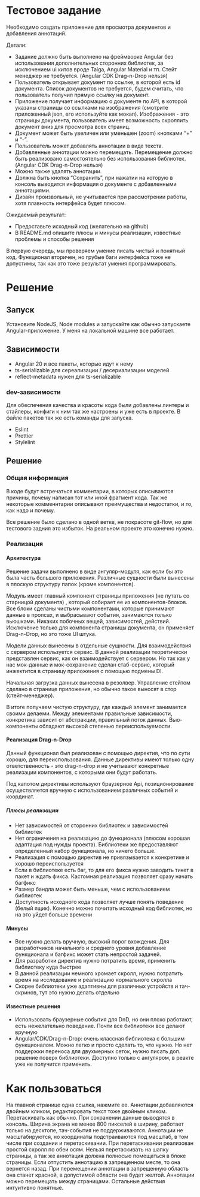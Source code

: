 
# Тестовое задание

Необходимо создать приложение для просмотра документов и добавления аннотаций.

Детали:

+ Задание должно быть выполнено на фреймворке Angular без использования
дополнительных сторонних библиотек, за исключением ui китов вроде Taiga,
Angular Material и тп. Стейт менеджер не требуется. (Angular CDK Drag-n-Drop нельзя)
+ Пользователь открывает документ по ссылке, в которой есть id документа.
Список документов не требуется, будем считать, что пользователь получил
прямую ссылку на документ.
+ Приложение получает информацию о документе по API, в которой указаны
страницы со ссылками на изображения (смотрите приложенный json, его
используйте как мокап). Изображения - это страницы документа, пользователь
имеет возможность скроллить документ вниз для просмотра всех страниц.
+ Документ может быть увеличен или уменьшен (zoom) кнопками “+” и “-”.
+ Пользователь может добавлять аннотации в виде текста.
+ Добавленные аннотации можно перемещать. Перемещение должно быть
реализовано самостоятельно без использования библиотек. (Angular CDK Drag-n-Drop нельзя)
+ Можно также удалять аннотации.
+ Должна быть кнопка “Сохранить”, при нажатии на которую в консоль выводится
информация о документе с добавленными аннотациями.
+ Дизайн произвольный, не учитывается при рассмотрении работы, хотя
плавность интерфейса будет плюсом.

Ожидаемый результат:

+ Предоставьте исходный код (желательно на github)
+ В README.md опишите плюсы и минусы реализации, известные проблемы и
способы решения

В первую очередь, мы проверяем умение писать чистый и понятный код. Функционал
вторичен, но грубые баги интерфейса тоже не допустимы, так как это тоже результат
умения программировать.

# Решение

## Запуск

Установите NodeJS, Node modules и запускайте как обычно запускаете Angular-приложение. У меня на локальной машине все работает.

## Зависимости

+ Angular 20 и все пакеты, которые идут к нему
+ ts-serializable для сереализации / десериализации моделей
+ reflect-metadata нужен для ts-serializable

### dev-зависимости

Для обеспечения качества и красоты кода были добавлены линтеры и стайлеры, конфиги к ним так же настроены и уже есть в проекте. В файле пакетов так же есть команды для запуска.

+ Eslint
+ Prettier
+ Stylelint

## Решение

### Общая информация

В коде будут встречаться комментарии, в которых описываются причины, почему написан тот или иной фрагмент кода. Так же некоторые комменнтарии описывают преимущества и недостатки, и то, как надо и почему.

Все решение было сделано в одной ветке, не покрасоте git-flow, но для тестового задния это избыток. На реальном проекте это конечно нужно.

### Реализация

#### Архитектура
Решение задачи выполнено в виде ангуляр-модуля, как если бы это была часть большого приложения. Различные сущности были вынесены в плоскую структуру папок (кроме компонентов).

Модуль имеет главный компонент страницы приложения (не путать со старницой документа) , который собирает ее из компонентов-блоков. Все блоки сделаны чистыми компонентами, которые принимают данные в пропсах, и выбрасывают события, занимаются только вьюшками. Никаких побочных вещей, зависимостей, действий. Исключение только для компонента страницы документа, он применяет Drag-n-Drop, но это тоже UI штука.

Модели данных вынесены в отдельные сущности. Для взаимодействия с сервером используется сервис. В данной реализации теоретически представлен сервис, как он взаимодействует с сервером. Но так как у нас мок-данные и мок-сохранение сделан стаб-сервис, который инжектится в страницу приложения с помощью подмены DI.

Начальная загрузка данных вынесена в резолвер. Управление стейтом сделано в странице приложения, но обычно такое выносят в стор (стейт-менеджер).

В итоге получаем чистую структуру, где каждый элемент занимается своими делаеми. Между элементами правильные зависимости, конкретика зависит от абстракции, правильный поток данных. Вью-компоненты обладают высокой степенью переиспользуемости.

#### Реализация Drag-n-Drop

Данный функционал был реализован с помощью директив, что по сути хорошо, для переиспользования. Данные директивы имеют только одну ответственность - это drag-n-drop и не учитывают конкретные реализации компонентов, с которыми они будут работать.

Под капотом директивы используют браузерное Api, позиционирование осуществляется вручную с использованием различных событий и координат.

##### Плюсы реализации
+ Нет зависимостей от сторонних библиотек и зависимостей библиотек
+ Нет ограничения на реализацию до функционала (плюсом хорошая адаптация под нужды проекта). Библиотеки же предоставляют определенный набор функционала, но ничего больше.
+ Реализация с помощью директив не привязывается к конкретике и хорошо переиспользуется
+ Если в библиотеке есть баг, то для его фикса нужно заводить тикет в пакет и ждать фикса. Кастомная реализация позволяет сразу начать багфикс
+ Размер бандла может быть меньше, чем с использованием библиотек
+ Доступность исходного кода позволяет лучше понять поведение (белый ящик). Конечно можно почитать исходный код библиотек, но на это уйдет больше времени

#### Минусы
+ Все нужно делать вручную, высокий порог вхождения. Для разработчиков начального и среднего уровня добавление функционала и багфикс может стать непростой задачей.
+ Для разработки директив нужно потратить время, применить библиотеку куда быстрее
+ В данной реализации немного хромает скролл, нужно потратить время на исследование и реализацию нормального скролла
+ Скорее библиотеки уже адаптивны для различных устройств и тач-скринов, тут это нужно делать отдельно

#### Известные решения

+ Использовать браузерные события для DnD, но они плохо работают, есть нежелательно поведение. Почти все библиотеки все делают вручную
+ Angular/CDK/Drag-n-Drop: очень классная библиотека с большим функционалом. Можно легко и просто сделать то, что нужно. Но нет поддержки переноса для двухмерных сеток, нужно писать доп. решение поверх библиотеки. Доступно только с ангуляром, в реакте уже не получится применить.

# Как пользоваться 

На главной странице одна ссылка, нажмите ее. Аннотации добавляются двойным кликом, редактировать текст тоже двойным кликом. Перетаскивать как обычно. При сохранении данные выводятся в консоль. Ширина экрана не менее 800 пикселей в ширину, работает только на десктопе, тач-события не поддерживаются. Аннотации не масштабируются, но координаты подстраиваются под масштаб, в том числе при создании и перетаскивании. При перетаскивании реализован простой скролл по обеи осям. Нельзя перетаскивать на шапку страницы, а так же аннотация должна полносью помещаться в блоке страницы. Если отпустить аннотацию в запрещенном месте, то она вернется назад. При перемещении аннотации в запрещенную область она станет красной, в допустимой области она будет желтой. Аннотации можно перемещать между страницами. Остальные действия интуитивно понятные.
